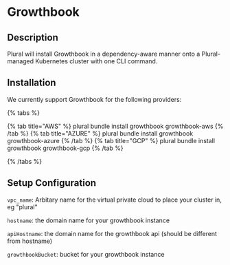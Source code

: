 
# Growthbook

## Description

Plural will install Growthbook in a dependency-aware manner onto a Plural-managed Kubernetes cluster with one CLI command.

## Installation

We currently support Growthbook for the following providers:

{% tabs %}

{% tab title="AWS" %}
plural bundle install growthbook growthbook-aws
{% /tab %}
{% tab title="AZURE" %}
plural bundle install growthbook growthbook-azure
{% /tab %}
{% tab title="GCP" %}
plural bundle install growthbook growthbook-gcp
{% /tab %}

{% /tabs %}

## Setup Configuration

`vpc_name`: Arbitary name for the virtual private cloud to place your cluster in, eg "plural"





`hostname`: the domain name for your growthbook instance

`apiHostname`: the domain name for the growthbook api (should be different from hostname)

`growthbookBucket`: bucket for your growthbook instance


